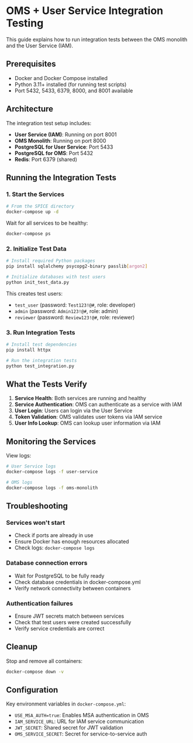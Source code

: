 # OMS + User Service Integration Testing

This guide explains how to run integration tests between the OMS monolith and the User Service (IAM).

## Prerequisites

- Docker and Docker Compose installed
- Python 3.11+ installed (for running test scripts)
- Port 5432, 5433, 6379, 8000, and 8001 available

## Architecture

The integration test setup includes:
- **User Service (IAM)**: Running on port 8001
- **OMS Monolith**: Running on port 8000  
- **PostgreSQL for User Service**: Port 5433
- **PostgreSQL for OMS**: Port 5432
- **Redis**: Port 6379 (shared)

## Running the Integration Tests

### 1. Start the Services

```bash
# From the SPICE directory
docker-compose up -d
```

Wait for all services to be healthy:
```bash
docker-compose ps
```

### 2. Initialize Test Data

```bash
# Install required Python packages
pip install sqlalchemy psycopg2-binary passlib[argon2]

# Initialize databases with test users
python init_test_data.py
```

This creates test users:
- `test_user` (password: `Test123!@#`, role: developer)
- `admin` (password: `Admin123!@#`, role: admin)  
- `reviewer` (password: `Review123!@#`, role: reviewer)

### 3. Run Integration Tests

```bash
# Install test dependencies
pip install httpx

# Run the integration tests
python test_integration.py
```

## What the Tests Verify

1. **Service Health**: Both services are running and healthy
2. **Service Authentication**: OMS can authenticate as a service with IAM
3. **User Login**: Users can login via the User Service
4. **Token Validation**: OMS validates user tokens via IAM service
5. **User Info Lookup**: OMS can lookup user information via IAM

## Monitoring the Services

View logs:
```bash
# User Service logs
docker-compose logs -f user-service

# OMS logs  
docker-compose logs -f oms-monolith
```

## Troubleshooting

### Services won't start
- Check if ports are already in use
- Ensure Docker has enough resources allocated
- Check logs: `docker-compose logs`

### Database connection errors
- Wait for PostgreSQL to be fully ready
- Check database credentials in docker-compose.yml
- Verify network connectivity between containers

### Authentication failures
- Ensure JWT secrets match between services
- Check that test users were created successfully
- Verify service credentials are correct

## Cleanup

Stop and remove all containers:
```bash
docker-compose down -v
```

## Configuration

Key environment variables in `docker-compose.yml`:
- `USE_MSA_AUTH=true`: Enables MSA authentication in OMS
- `IAM_SERVICE_URL`: URL for IAM service communication
- `JWT_SECRET`: Shared secret for JWT validation
- `OMS_SERVICE_SECRET`: Secret for service-to-service auth